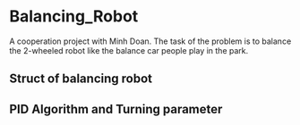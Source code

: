 # Balancing_Robot
A cooperation project with Minh Doan. The task of the problem is to balance the 2-wheeled robot like the balance car people play in the park. 
## Struct of balancing robot

## PID Algorithm and Turning parameter
